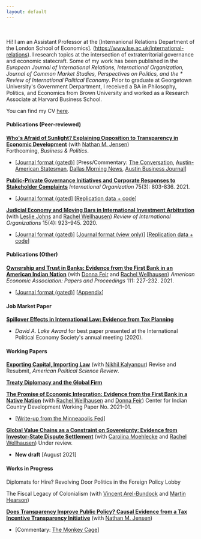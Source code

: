 ```yaml
---
layout: default
---
```

<br><br>
Hi! I am an Assistant Professor at the [Internanional Relations Department of the London School of Economics]. (https://www.lse.ac.uk/international-relations). I research topics at the intersection of extraterritorial governance and economic statecraft. Some of my work has been published in the *European Journal of International Relations, *International Organization*, *Journal of Common Market Studies, *Perspectives on Politics*, and the * Review of International Political Economy**. Prior to graduate at Georgetown University's Government Derpartment, I received a BA in Philosophy, Politics, and Economics from Brown University and worked as a Research Associate at Harvard Business School.

You can find my CV [here](). 

#### Publications (Peer-reviewed)

**[Who's Afraid of Sunlight? Explaining Opposition to Transparency in Economic Development](assets/Jensen_Thrall_Business_and_Politics_2_8_21.pdf)** (with [Nathan M. Jensen](http://www.natemjensen.com/))<br>
Forthcoming, *Business & Politics*.
* [[Journal format (gated)](https://www.cambridge.org/core/journals/business-and-politics/article/whos-afraid-of-sunlight-explaining-opposition-to-transparency-in-economic-development/BFCB764229B4C5869D1DEE7C0BAFC987)] [Press/Commentary: [The Conversation](https://theconversation.com/amazon-hq2-texas-experience-shows-why-new-yorkers-should-be-skeptical-111137?utm_source=twitter&utm_medium=twitterbutton), [Austin-American Statesman](https://www.statesman.com/opinion/20190206/commentary-transparency-economic-development-regulations-are-dying-in-texas), [Dallas Morning News](https://www.dallasnews.com/opinion/commentary/2019/02/05/sweetheart-deal-deal-texas-trims-job-goals-companies-wont-hit-em), [Austin Business Journal](https://www.bizjournals.com/austin/news/2019/02/06/texas-enterprise-fund-transparency-study-how-often.html)]

**[Public-Private Governance Initiatives and Corporate Responses to Stakeholder Complaints](assets/T1_sept_2020.pdf)** *International Organization* 75(3): 803-836. 2021. 
* [[Journal format (gated](https://www.cambridge.org/core/journals/international-organization/article/publicprivate-governance-initiatives-and-corporate-responses-to-stakeholder-complaints/6127320CBB14D79FCC87AB88CAE92D50)] [[Replication data + code](https://dataverse.harvard.edu/dataset.xhtml?persistentId=doi:10.7910/DVN/MK2OIT)]

**[Judicial Economy and Moving Bars in International Investment Arbitration](assets/Moving-Bars-final.pdf)** (with [Leslie Johns](http://lesliejohns.me/) and [Rachel Wellhausen](http://www.rwellhausen.com/)) *Review of International Organizations* 15(4): 923–945. 2020.
* [[Journal format (gated)](https://link.springer.com/article/10.1007/s11558-019-09364-y)] [[Journal format (view only)](https://rdcu.be/bLN9B)]  [[Replication data + code](assets/JoThWe_replication_materials.zip)]

#### Publications (Other)

**[Ownership and Trust in Banks: Evidence from the First Bank in an American Indian Nation](assets/FWT_AEA_PP_Manuscript_8Jan2020.pdf)** (with [Donna Feir](https://www.donnafeir.com/) and [Rachel Wellhausen](http://www.rwellhausen.com/)) *American Economic Association: Papers and Proceedings* 111: 227-232. 2021.
* [[Journal format (gated)](https://www.aeaweb.org/articles?id=10.1257/pandp.20211015)] [[Appendix](assets/FWT_AEA_PP_Appendix_8Jan2020.pdf)]

#### Job Market Paper

**[Spillover Effects in International Law: Evidence from Tax Planning](assets/taxplanning_JMP.pdf)**
* *David A. Lake Award* for best paper presented at the International Political Economy Society's annual meeting (2020).

#### Working Papers

**[Exporting Capital, Importing Law](assets/kalyanpur_thrall_v2.pdf)** (with [Nikhil Kalyanpur](http://www.nkalyanpur.com/)) Revise and Resubmit, *American Political Science Review*.

**[Treaty Diplomacy and the Global Firm](assets/JMP_alt.pdf)**
 
**[The Promise of Economic Integration: Evidence from the First Bank in a Native Nation](https://www.minneapolisfed.org/~/media/assets/papers/cicdwp/2021/cicd-wp-2021-01.pdf)** (with [Rachel Wellhausen](http://www.rwellhausen.com/) and [Donna Feir](https://www.donnafeir.com/)) Center for Indian Country Development Working Paper No. 2021-01. 
 * [[Write-up from the Minneapolis Fed](https://www.minneapolisfed.org/article/2021/institutional-support-sways-tribal-opinions-of-groundbreaking-bank)] 


**[Global Value Chains as a Constraint on Sovereignty: Evidence from Investor-State Dispute Settlement](assets/MTW_2021.pdf)** (with [Carolina Moehlecke](https://www.carolinamoehlecke.com/) and [Rachel Wellhausen](http://www.rwellhausen.com/)) Under review.
* **New draft** [August 2021]

#### Works in Progress

Diplomats for Hire? Revolving Door Politics in the Foreign Policy Lobby

The Fiscal Legacy of Colonialism (with [Vincent Arel-Bundock](http://arelbundock.com/) and [Martin Hearson](https://martinhearson.net/))

**[Does Transparency Improve Public Policy? Causal Evidence from a Tax Incentive Transparency Initiative](assets/Transparency_and_Tax_Breaks__Causal_Evidence_from_GASB_77.pdf)** (with [Nathan M. Jensen](http://www.natemjensen.com/))
* [Commentary: [The Monkey Cage](https://www.washingtonpost.com/politics/2020/08/07/elon-musk-got-millions-tax-breaks-put-plant-austin-heres-why-laws-dont-stop-these-secret-deals/?utm_medium=social&utm_source=twitter&utm_campaign=wp_monkeycage)]
